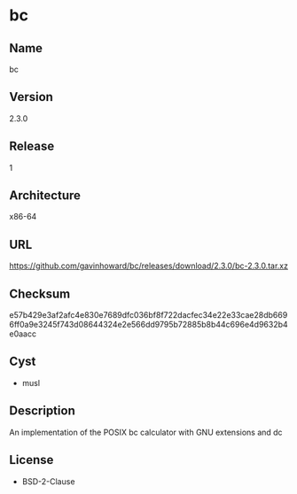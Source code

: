 # bc

## Name
bc

## Version
2.3.0

## Release
1

## Architecture
x86-64

## URL
https://github.com/gavinhoward/bc/releases/download/2.3.0/bc-2.3.0.tar.xz

## Checksum
e57b429e3af2afc4e830e7689dfc036bf8f722dacfec34e22e33cae28db6696ff0a9e3245f743d08644324e2e566dd9795b72885b8b44c696e4d9632b4e0aacc

## Cyst
* musl

## Description
An implementation of the POSIX bc calculator with GNU extensions and dc

## License
* BSD-2-Clause
